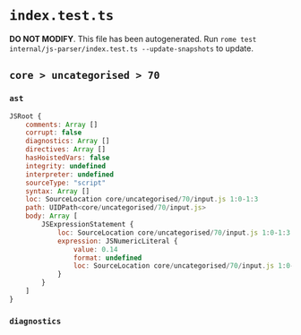 # `index.test.ts`

**DO NOT MODIFY**. This file has been autogenerated. Run `rome test internal/js-parser/index.test.ts --update-snapshots` to update.

## `core > uncategorised > 70`

### `ast`

```javascript
JSRoot {
	comments: Array []
	corrupt: false
	diagnostics: Array []
	directives: Array []
	hasHoistedVars: false
	integrity: undefined
	interpreter: undefined
	sourceType: "script"
	syntax: Array []
	loc: SourceLocation core/uncategorised/70/input.js 1:0-1:3
	path: UIDPath<core/uncategorised/70/input.js>
	body: Array [
		JSExpressionStatement {
			loc: SourceLocation core/uncategorised/70/input.js 1:0-1:3
			expression: JSNumericLiteral {
				value: 0.14
				format: undefined
				loc: SourceLocation core/uncategorised/70/input.js 1:0-1:3
			}
		}
	]
}
```

### `diagnostics`

```

```
